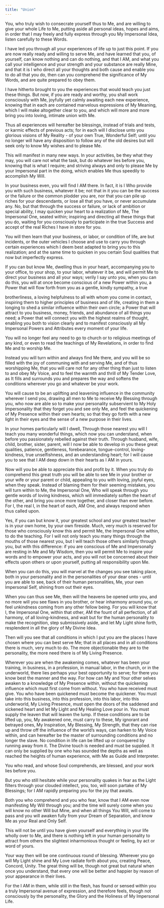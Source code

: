 ```yaml
---
title: "Union"
---
```


You, who truly wish to consecrate yourself thus to Me, and are willing
to give your whole Life to Me, putting aside all personal ideas, hopes
and aims, in order that I may freely and fully express through you My
Impersonal Idea, listen carefully to these Words.

I have led you through all your experiences of life up to just this
point. If you are now really ready and willing to serve Me, and have
learned that you, of yourself, can know nothing and can do nothing,
and that I AM, and what you call your intelligence and your strength
and your substance are really Mine, and that it is I who direct all
your thoughts and both cause and enable you to do all that you do,
then can you comprehend the significance of My Words, and are quite
prepared to obey them.

I have hitherto brought to you the experiences that would teach you just
these things. But now, if you are ready and worthy, you shall work
consciously with Me, joyfully yet calmly awaiting each new experience,
knowing that in each are contained marvelous expressions of My Meaning,
which I will make altogether clear to you, and which will more and more
bring you into loving, intimate union with Me.

Thus all experiences will hereafter be blessings, instead of trials
and tests, or karmic effects of previous acts; for in each will I
disclose unto you glorious visions of My Reality - of your own True,
Wonderful Self; until you no longer will have any disposition to
follow any of the old desires but will seek only to know My wishes and
to please Me.

This will manifest in many new ways. In your activities, be they what
they may, you will care not what the task, but do whatever lies before
you, knowing that is what I require; and striving always and only to
please Me by your Impersonal part in the doing, which enables Me thus
speedily to accomplish My Will.

In your business even, you will find I AM there. In fact, it is I Who
provide you with such business, whatever it be; not that in it you can
be the success or the failure or the common plodder you are, nor that
you can pile up riches for your descendants, or lose all that you
have, or never accumulate any. No, but that through the success or
failure, or lack of ambition or special ability, I may quicken your
heart to a realization of Me, The Impersonal One, seated within;
inspiring and directing all these things that you do, waiting for you
consciously to participate in the true Success and accept of the real
Riches I have in store for you.

You will then learn that your business, or labor, or condition of
life, are but incidents, or the outer vehicles I choose and use to
carry you through certain experiences which I deem best adapted to
bring you to this realization; and at the same time to quicken in you
certain Soul qualities that now but imperfectly express.

If you can but know Me, dwelling thus in your heart, accompanying you
to your office, to your shop, to your labor, whatever it be, and will
permit Me to direct your business and all your ways; verily I say unto
you, when you can do this, you will at once become conscious of a new
Power within you, a Power that will flow forth from you as a gentle,
kindly sympathy, a true

brotherliness, a loving helpfulness to all with whom you come in
contact, inspiring them to higher principles of business and of life,
creating in them a longing to shed a similar influence within their own
circle; a Power that will attract to you business, money, friends, and
abundance of all things you need; a Power that will connect you with the
highest realms of thought, enabling you both to vision clearly and to
manifest consciously all My Impersonal Powers and Attributes
every moment of your life.

You will no longer feel any need to go to church or to religious
meetings of any kind, or even to read the teachings of My Revelations,
in order to find Me and to worship Me.

Instead you will turn within and always find Me there, and you will be
so filled with the joy of communing with and serving Me, and of thus
worshipping Me, that you will care not for any other thing than just
to listen to and obey My Voice, and to feel the warmth and thrill of
My Tender Love, as It fills and surrounds you and prepares the way and
softens the conditions wherever you go and whatever be your work.

You will cause to be an uplifting and leavening influence in the
community wherever I send you, drawing all men to Me to receive My
Blessing through you, who now are able so to make your personality
subservient to My Holy Impersonality that they forget you and see only
Me, and feel the quickening of My Presence within their own hearts; so
that they go forth with a new light in their eyes and the sense of a
new purpose in their lives.

In your homes particularly will I dwell, Through those nearest you
will I teach you many wonderful things, which now you can understand,
when before you passionately rebelled against their truth. Through
husband, wife, child, brother, sister, parent, will I now be able to
develop in you these great qualities, patience, gentleness,
forebearance, tongue-control, loving-kindness, true unselfishness, and
an understanding heart; for I will cause you to see that I AM deep
down in their hearts as I AM in yours.

Now will you be able to appreciate this and profit by it. When you
truly do comprehend this great truth you will be able to see Me in
your brother or your wife or your parent or child, appealing to you
with loving, joyful eyes, when they speak. Instead of blaming them for
their seeming mistakes, you will turn within to Me, the Impersonal
One, Who will speak through you gentle words of loving kindness, which
will immediately soften the heart of the other, and bring you once
more together, and closer than ever before. For I, the real I, in the
heart of each, AM One, and always respond when thus called upon.

Yes, if you can but know it, your greatest school and your greatest
teacher is in your own home, by your own fireside. Much, very much is
reserved for those who consciously know this and permit Me, the
Impersonal One within, to do the teaching. For I will not only teach
you many things through the mouths of those nearest you, but I will
teach those others similarly through you, but with this difference:
if you are conscious of Me and Impersonally are resting in Me and My
Wisdom, then you will permit Me to inspire your words and to empower
your acts, and you will not be concerned about their effects upon
others or upon yourself, putting all responsibility upon Me.

When you can do this, you will marvel at the changes you see taking
place, both in your personality and in the personalities of your dear
ones - until you are able to see, back of their human personalities,
Me, your own Impersonal Self, shining from out their eyes.

When you can thus see Me, then will the heavens be opened unto you, and
no more will you see flaws in you brother, or hear inharmony around you,
or feel unkindness coming from any other fellow being. For you will know
that I, the Impersonal One, within that other, AM the fount of all
perfection, of all harmony, of all loving-kindness, and wait but for the
human personality to make the recognition, step submissively aside, and
let My Light shine forth, resplendent in all the glory of My Divine
Idea.

Then will you see that all conditions in which I put you are the
places I have chosen where you can best serve Me; that in all places
and in all conditions there is much, very much to do. The more
objectionable they are to the personality, the more need there is of
My Living Presence.

Wherever you are when the awakening comes, whatever has been your
training, in business, in a profession, in manual labor, in the
church, or in the underworld, there lies perhaps your best
opportunity to serve; for there you know best the manner and the way.
For how can My and Your other selves awaken to a knowledge of My
Presence within, without the quickening influence which must first
come from without. You who have received must give. You who have been
quickened must become the quickener. You must take into this business,
into this profession, into this labor, into this underworld, My Living
Presence, must open the doors of the saddened and sickened heart and
let My Light and My Healing Love pour in. You must supply the leaven
that will leaven the lump. If these conditions are to be lifted up,
you, My awakened one, must carry to these, My ignorant and betrayed
ones, My Inspiration, My Blessing, My Strength, that they can rise up
and throw off the influence of the world’s ways, can harken to My
Voice within, and can hereafter be the master of surrounding
conditions and no longer the slave. No condition in life can be lifted
up or conquered by running away from it. The Divine touch is needed
and must be supplied. It can only be supplied by one who has sounded
the depths as well as reached the heights of human experience, with Me
as Guide and Interpreter.

You who read, and whose Soul comprehends, are blessed, and your work
lies before you.

But you who still hesitate while your personality quakes in fear as
the Light filters through your clouded intellect, you, too, will
soon partake of My Blessings; for I AM rapidly preparing you for the
joy that awaits.

Both you who comprehend and you who fear, know that I AM even now
manifesting My Will through you; and the time will surely come when
you will know no other Will but Mine, and when all things You Will,
will come to pass and you will awaken fully from your Dream of
Separation, and know Me as your Real and Only Self.

This will not be until you have given yourself and everything in your
life wholly over to Me, and there is nothing left in your human
personality to attract from others the slightest inharmonious thought
or feeling, by act or word of yours.

Your way then will be one continuous round of blessing. Wherever you go
will My Light shine and My Love radiate forth about you, creating Peace,
Concord, Unity. The great thing will be, though not great but natural
when once you understand, that every one will be better and happier by
reason of your appearance in their lives.

For the I AM in them, while still in the flesh, has found or sensed
within you a truly Impersonal avenue of expression, and therefore
feels, though not consciously by the personality, the Glory and the
Holiness of My Impersonal Life.

